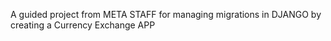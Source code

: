 A guided project from META STAFF for managing migrations in DJANGO 
by creating a Currency Exchange APP
